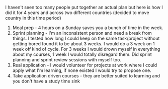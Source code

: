  I haven't seen too many people put together an actual plan but here is how I did it for 4 years and across two different countries (decided to move country in this time period)

1. Meal prep - 4 hours on a Sunday saves you  a bunch of time in the week.
2. Sprint planning - I'm an inconsistent person and need a break from things. I tested how long I could keep on the same task/project without getting bored found it to be about 3 weeks. I would do a 3 week on 1 week off kind of cycle. For 3 weeks I would drown myself in everything about my courses, 1 week I would totally disregard them. Did sprint planning and sprint review sessions with myself too.
3. Real application - I would volunteer for projects at work where I could apply what I'm learning, if none existed I would try to propose one.
4. Take application driven courses - they are better suited to learning and you don't have a study time sink 